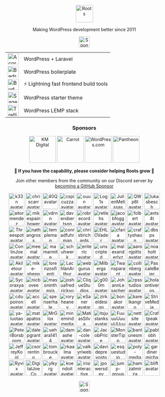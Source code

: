<p align="center">
  <a href="https://roots.io/">
    <img alt="Roots" src="https://cdn.roots.io/app/uploads/logo-roots.svg" height="55">
  </a>
</p>
<p align="center">Making WordPress development better since 2011</p>


<p align="center"><a href="https://github.com/sponsors/roots"><img height="34" src="https://img.shields.io/badge/sponsor%20roots-525ddc?logo=github&logoColor=ffffff&message=test" alt="Sponsor Roots"></a></p>

<div align="center">
<table>
  <tr>
    <td><a href="https://roots.io/acorn/"><img src="https://cdn.roots.io/app/uploads/logo-acorn.svg" height="35" alt="Acorn"></a></td>
    <td>WordPress + Laravel</td>
  </tr>
  <tr>
    <td><a href="https://roots.io/bedrock/"><img src="https://cdn.roots.io/app/uploads/logo-bedrock.svg" height="35" alt="Bedrock"></a></td>
    <td>WordPress boilerplate</td>
  </tr>
  <tr>
    <td><a href="https://bud.js.org/"><img src="https://cdn.roots.io/app/uploads/logo-bud.svg" height="35" alt="Bud"></a></td>
    <td>⚡️ Lightning fast frontend build tools</td>
  </tr>
  <tr>
    <td><a href="https://roots.io/sage/"><img src="https://cdn.roots.io/app/uploads/logo-sage.svg" height="35" alt="Sage"></a></td>
    <td>WordPress starter theme</td>
  </tr>
  <tr>
    <td><a href="https://roots.io/trellis/"><img src="https://cdn.roots.io/app/uploads/logo-trellis.svg" height="35" alt="Trellis"></a></td>
    <td>WordPress LEMP stack</td>
  </tr>
</table>
</div>

<div align="center">
  
### Sponsors

<a href="https://k-m.com/"><img src="https://cdn.roots.io/app/uploads/km-digital.svg" alt="KM Digital" height="85"></a> <a href="https://carrot.com/"><img src="https://cdn.roots.io/app/uploads/carrot.svg" alt="Carrot" height="85"></a> <a href="https://wordpress.com/"><img src="https://cdn.roots.io/app/uploads/wordpress.svg" alt="WordPress.com" height="85"></a> <a href="https://pantheon.io/"><img src="https://cdn.roots.io/app/uploads/pantheon.svg" alt="Pantheon" height="85"></a>

</div>

<div align="center">
  
<b>💜 If you have the capability, please consider helping Roots grow 🌱</b>
  
Join other members from the community on our Discord server by [becoming a GitHub Sponsor](https://github.com/sponsors/roots)
  
</div>

<div align="center">

<!-- replace-sponsors-start -->
<a title="k33n" href="https://github.com/k33n"><img src="https://avatars.githubusercontent.com/u/2707955?u=ff652a389e3d2a54ef4df8ab20691127357cf9cf&v=4" width="50" alt="k33n avatar"></a> <a title="chriscarr" href="https://github.com/chriscarr"><img src="https://avatars.githubusercontent.com/u/753310?u=b96daeabd33f0a9b4b8aef75bde81f60790ee6c1&v=4" width="50" alt="chriscarr avatar"></a> <a title="40Q" href="https://github.com/40Q"><img src="https://avatars.githubusercontent.com/u/14115862?v=4" width="50" alt="40Q avatar"></a> <a title="cspicuzza" href="https://github.com/cspicuzza"><img src="https://avatars.githubusercontent.com/u/4442172?u=e9b97dbe9fafb416568737107956a9c7e4292aef&v=4" width="50" alt="cspicuzza avatar"></a> <a title="ouun" href="https://github.com/ouun"><img src="https://avatars.githubusercontent.com/u/32090713?u=ab9f2988c778a8218d7b1a9c61284b1377163d15&v=4" width="50" alt="ouun avatar"></a> <a title="Log1x" href="https://github.com/Log1x"><img src="https://avatars.githubusercontent.com/u/5745907?u=9d529ceb464d5f533512c3d7e39620cf6954b398&v=4" width="50" alt="Log1x avatar"></a> <a title="JulienMelissas" href="https://github.com/JulienMelissas"><img src="https://avatars.githubusercontent.com/u/2278221?u=8b062eaf143934a7a7869d862136fd158dca1837&v=4" width="50" alt="JulienMelissas avatar"></a> <a title="QWp6t" href="https://github.com/QWp6t"><img src="https://avatars.githubusercontent.com/u/2104321?u=1cb455698261d5a8fa13459696990383e85b09c2&v=4" width="50" alt="QWp6t avatar"></a> <a title="lukasbesch" href="https://github.com/lukasbesch"><img src="https://avatars.githubusercontent.com/u/241689?u=c4e21420d92e3c940f932efe0916a822ec1d9ff0&v=4" width="50" alt="lukasbesch avatar"></a> <a title="aitormendez" href="https://github.com/aitormendez"><img src="https://avatars.githubusercontent.com/u/2788577?u=b9e2da117bf787f8ea93b79da78c62bfaa2555fe&v=4" width="50" alt="aitormendez avatar"></a> <a title="mikespainhower" href="https://github.com/mikespainhower"><img src="https://avatars.githubusercontent.com/u/1013494?v=4" width="50" alt="mikespainhower avatar"></a> <a title="vdrnn" href="https://github.com/vdrnn"><img src="https://avatars.githubusercontent.com/u/58754?u=1ddec10a7e05a511efd10c887d1e6f00d4d66e79&v=4" width="50" alt="vdrnn avatar"></a> <a title="daverobertson" href="https://github.com/daverobertson"><img src="https://avatars.githubusercontent.com/u/28947?v=4" width="50" alt="daverobertson avatar"></a> <a title="robrecord" href="https://github.com/robrecord"><img src="https://avatars.githubusercontent.com/u/38916?v=4" width="50" alt="robrecord avatar"></a> <a title="retlehs" href="https://github.com/retlehs"><img src="https://avatars.githubusercontent.com/u/115911?v=4" width="50" alt="retlehs avatar"></a> <a title="jacobfogg" href="https://github.com/jacobfogg"><img src="https://avatars.githubusercontent.com/u/146870?v=4" width="50" alt="jacobfogg avatar"></a> <a title="folbert" href="https://github.com/folbert"><img src="https://avatars.githubusercontent.com/u/214164?u=f5d0986494d48e5c2bb664853d6e6e7e956e5f45&v=4" width="50" alt="folbert avatar"></a> <a title="ants4t" href="https://github.com/ants4t"><img src="https://avatars.githubusercontent.com/u/216614?v=4" width="50" alt="ants4t avatar"></a> <a title="Threespot" href="https://github.com/Threespot"><img src="https://avatars.githubusercontent.com/u/370822?v=4" width="50" alt="Threespot avatar"></a> <a title="nathangross" href="https://github.com/nathangross"><img src="https://avatars.githubusercontent.com/u/380278?u=40f1ebe85d5d2d651b117a7ff22398f0b399d227&v=4" width="50" alt="nathangross avatar"></a> <a title="templeman" href="https://github.com/templeman"><img src="https://avatars.githubusercontent.com/u/427403?u=4a39a3e927c3963e395b1a0f024addc685cc23bf&v=4" width="50" alt="templeman avatar"></a> <a title="conradfuhrman" href="https://github.com/conradfuhrman"><img src="https://avatars.githubusercontent.com/u/455824?u=c55afa5f9556af50a4d5949f97f75815bd476df0&v=4" width="50" alt="conradfuhrman avatar"></a> <a title="christirichards" href="https://github.com/christirichards"><img src="https://avatars.githubusercontent.com/u/486206?u=139345bb24ca581b315a6bbe6975b63e818be28f&v=4" width="50" alt="christirichards avatar"></a> <a title="EHLOVader" href="https://github.com/EHLOVader"><img src="https://avatars.githubusercontent.com/u/701725?v=4" width="50" alt="EHLOVader avatar"></a> <a title="cfaria" href="https://github.com/cfaria"><img src="https://avatars.githubusercontent.com/u/756658?u=c82fb37360cdfc7ffcff07b48b139f4123252b1c&v=4" width="50" alt="cfaria avatar"></a> <a title="craftyshaun" href="https://github.com/craftyshaun"><img src="https://avatars.githubusercontent.com/u/774763?u=62433331c50320462d30d04e7a9b72484dbd0aaa&v=4" width="50" alt="craftyshaun avatar"></a> <a title="dbsps" href="https://github.com/dbsps"><img src="https://avatars.githubusercontent.com/u/780283?u=2f61d6ed8eb0e3cf8b3aedf1069b694cdc63c6b9&v=4" width="50" alt="dbsps avatar"></a> <a title="ConlinJoe" href="https://github.com/ConlinJoe"><img src="https://avatars.githubusercontent.com/u/792179?v=4" width="50" alt="ConlinJoe avatar"></a> <a title="meemal" href="https://github.com/meemal"><img src="https://avatars.githubusercontent.com/u/800212?u=80d3ae4dafb886bc392230c2a75474aff8d3ad9e&v=4" width="50" alt="meemal avatar"></a> <a title="mamarmite" href="https://github.com/mamarmite"><img src="https://avatars.githubusercontent.com/u/820776?v=4" width="50" alt="mamarmite avatar"></a> <a title="schuhwerk" href="https://github.com/schuhwerk"><img src="https://avatars.githubusercontent.com/u/865652?u=c29d7619773d9f40fe77e9a02b0a0f73a6cb1026&v=4" width="50" alt="schuhwerk avatar"></a> <a title="eriteric" href="https://github.com/eriteric"><img src="https://avatars.githubusercontent.com/u/967902?v=4" width="50" alt="eriteric avatar"></a> <a title="unscripted" href="https://github.com/unscripted"><img src="https://avatars.githubusercontent.com/u/985099?u=c182fdb59786653e57c5eabc166d63addb5f5a6f&v=4" width="50" alt="unscripted avatar"></a> <a title="malexanderlvz" href="https://github.com/malexanderlvz"><img src="https://avatars.githubusercontent.com/u/1093667?u=ff400480c56f54d7fe75f0e0f571032736956652&v=4" width="50" alt="malexanderlvz avatar"></a> <a title="aaronjpitts" href="https://github.com/aaronjpitts"><img src="https://avatars.githubusercontent.com/u/1204631?u=5a1d9dc15704f72320bb57200598671e018506e5&v=4" width="50" alt="aaronjpitts avatar"></a> <a title="noahott" href="https://github.com/noahott"><img src="https://avatars.githubusercontent.com/u/1277799?u=a576ace762b18b877d0ed467d53f5e7003c0605e&v=4" width="50" alt="noahott avatar"></a> <a title="Akiletour" href="https://github.com/Akiletour"><img src="https://avatars.githubusercontent.com/u/1524422?u=a3834b0e4b1f09edad09fb5a814cafcf1b4ffc72&v=4" width="50" alt="Akiletour avatar"></a> <a title="mike-sheppard" href="https://github.com/mike-sheppard"><img src="https://avatars.githubusercontent.com/u/1690006?u=ca11d14980fd6a1c2c0062d401f49ed09f2e479a&v=4" width="50" alt="mike-sheppard avatar"></a> <a title="lorenzosfienti" href="https://github.com/lorenzosfienti"><img src="https://avatars.githubusercontent.com/u/1837880?u=8260443265ef750a3145fdb92f0b2b88f8be3e48&v=4" width="50" alt="lorenzosfienti avatar"></a> <a title="LachlanArthur" href="https://github.com/LachlanArthur"><img src="https://avatars.githubusercontent.com/u/1870204?u=8f3ac7d94a68605034e08ef473c1a5ea3ddff0ac&v=4" width="50" alt="LachlanArthur avatar"></a> <a title="webgurus" href="https://github.com/webgurus"><img src="https://avatars.githubusercontent.com/u/1938503?u=05d64fb972715d627fdb83cc4c90f6d1e2236330&v=4" width="50" alt="webgurus avatar"></a> <a title="Milbergs" href="https://github.com/Milbergs"><img src="https://avatars.githubusercontent.com/u/2249362?u=4cf89eb71772bb4445e8c75f3fbe2770e7fce947&v=4" width="50" alt="Milbergs avatar"></a> <a title="Twansparant" href="https://github.com/Twansparant"><img src="https://avatars.githubusercontent.com/u/2317592?v=4" width="50" alt="Twansparant avatar"></a> <a title="collinberg" href="https://github.com/collinberg"><img src="https://avatars.githubusercontent.com/u/2481756?v=4" width="50" alt="collinberg avatar"></a> <a title="PascaleBeier" href="https://github.com/PascaleBeier"><img src="https://avatars.githubusercontent.com/u/2736518?u=b125972b33cdfc54a319d369b44fd660b1066b89&v=4" width="50" alt="PascaleBeier avatar"></a> <a title="Sycoraxya" href="https://github.com/Sycoraxya"><img src="https://avatars.githubusercontent.com/u/3136440?u=abebcdab408efd4a781d8fe86814d41af3701604&v=4" width="50" alt="Sycoraxya avatar"></a> <a title="nicbovee" href="https://github.com/nicbovee"><img src="https://avatars.githubusercontent.com/u/3361752?u=8a713055a6ff14ce139b3294281d928e1e79ab74&v=4" width="50" alt="nicbovee avatar"></a> <a title="masoninthesis" href="https://github.com/masoninthesis"><img src="https://avatars.githubusercontent.com/u/3400566?u=594919d8f0b9a6c8ed61bede17114f8ac7949afb&v=4" width="50" alt="masoninthesis avatar"></a> <a title="joshuafredrickson" href="https://github.com/joshuafredrickson"><img src="https://avatars.githubusercontent.com/u/3533660?u=b167957b50242d1da853eab2de4a3d61d4c2036d&v=4" width="50" alt="joshuafredrickson avatar"></a> <a title="CliqueStudios" href="https://github.com/CliqueStudios"><img src="https://avatars.githubusercontent.com/u/3778580?v=4" width="50" alt="CliqueStudios avatar"></a> <a title="g000m" href="https://github.com/g000m"><img src="https://avatars.githubusercontent.com/u/3900581?v=4" width="50" alt="g000m avatar"></a> <a title="JohannLesacher" href="https://github.com/JohannLesacher"><img src="https://avatars.githubusercontent.com/u/4215098?v=4" width="50" alt="JohannLesacher avatar"></a> <a title="rpsstudios" href="https://github.com/rpsstudios"><img src="https://avatars.githubusercontent.com/u/4319497?v=4" width="50" alt="rpsstudios avatar"></a> <a title="holaontiveros" href="https://github.com/holaontiveros"><img src="https://avatars.githubusercontent.com/u/4388505?u=742d289c9a9ee43f89a74fcb4a225b03868c58cb&v=4" width="50" alt="holaontiveros avatar"></a> <a title="cdupoiron" href="https://github.com/cdupoiron"><img src="https://avatars.githubusercontent.com/u/4683624?u=aee65f4f7e7e500dd01f2fc2388c6bec8a9d22b3&v=4" width="50" alt="cdupoiron avatar"></a> <a title="accell" href="https://github.com/accell"><img src="https://avatars.githubusercontent.com/u/5078828?v=4" width="50" alt="accell avatar"></a> <a title="spenserhale" href="https://github.com/spenserhale"><img src="https://avatars.githubusercontent.com/u/5643366?u=3b02be5707d180e0bde5e5478cb6bfcd9ec06ec7&v=4" width="50" alt="spenserhale avatar"></a> <a title="roryheaney" href="https://github.com/roryheaney"><img src="https://avatars.githubusercontent.com/u/5873326?u=fb2e8c608f93c367d9807c4a4760a51328dce912&v=4" width="50" alt="roryheaney avatar"></a> <a title="eSaner" href="https://github.com/eSaner"><img src="https://avatars.githubusercontent.com/u/6232891?v=4" width="50" alt="eSaner avatar"></a> <a title="zirkeldesign" href="https://github.com/zirkeldesign"><img src="https://avatars.githubusercontent.com/u/6348378?v=4" width="50" alt="zirkeldesign avatar"></a> <a title="bonakor" href="https://github.com/bonakor"><img src="https://avatars.githubusercontent.com/u/6813789?u=a808beeb9f338c47da9c1b955f1578673bfef660&v=4" width="50" alt="bonakor avatar"></a> <a title="karelkangro" href="https://github.com/karelkangro"><img src="https://avatars.githubusercontent.com/u/6916288?u=f9da19889f0e37957dc291702d1ddef939da7eb8&v=4" width="50" alt="karelkangro avatar"></a> <a title="StriveMedia" href="https://github.com/StriveMedia"><img src="https://avatars.githubusercontent.com/u/7242259?v=4" width="50" alt="StriveMedia avatar"></a> <a title="ya-luotao" href="https://github.com/ya-luotao"><img src="https://avatars.githubusercontent.com/u/7478427?u=2248ac1fc8f34907adc62be084ec0269e6c32b76&v=4" width="50" alt="ya-luotao avatar"></a> <a title="matapatos" href="https://github.com/matapatos"><img src="https://avatars.githubusercontent.com/u/7942653?u=2f8f0a790dedcfc23cb53319d77ab26302618cca&v=4" width="50" alt="matapatos avatar"></a> <a title="MrGlox" href="https://github.com/MrGlox"><img src="https://avatars.githubusercontent.com/u/8365856?u=6cccb43f1cea53c4a037f5a4e56575b3892fb6de&v=4" width="50" alt="MrGlox avatar"></a> <a title="minemindmedia" href="https://github.com/minemindmedia"><img src="https://avatars.githubusercontent.com/u/8854361?u=32c9347622db2f93b12871e66be75535385b4424&v=4" width="50" alt="minemindmedia avatar"></a> <a title="MatiasSilva" href="https://github.com/MatiasSilva"><img src="https://avatars.githubusercontent.com/u/10897709?u=a4a6bc66362d5805bf404db91f6334acd5dd1cae&v=4" width="50" alt="MatiasSilva avatar"></a> <a title="itsjustanks" href="https://github.com/itsjustanks"><img src="https://avatars.githubusercontent.com/u/11022280?u=9459cb8c892bb53ccc2cc5a815b592e83e98b0a1&v=4" width="50" alt="itsjustanks avatar"></a> <a title="FuuuuUuuuUUuuUUUuUUUU" href="https://github.com/FuuuuUuuuUUuuUUUuUUUU"><img src="https://avatars.githubusercontent.com/u/11212878?u=0b5509c19af05641224596646c978ddfea938dc1&v=4" width="50" alt="FuuuuUuuuUUuuUUUuUUUU avatar"></a> <a title="nettsite" href="https://github.com/nettsite"><img src="https://avatars.githubusercontent.com/u/11553107?v=4" width="50" alt="nettsite avatar"></a> <a title="Craftpeak" href="https://github.com/Craftpeak"><img src="https://avatars.githubusercontent.com/u/12038419?v=4" width="50" alt="Craftpeak avatar"></a> <a title="PeterBorsboom" href="https://github.com/PeterBorsboom"><img src="https://avatars.githubusercontent.com/u/12435785?u=ee9064cda468b9aa18ae626a9d221b9fb5857e20&v=4" width="50" alt="PeterBorsboom avatar"></a> <a title="dalepgrant" href="https://github.com/dalepgrant"><img src="https://avatars.githubusercontent.com/u/12812394?u=174bc8a292e88c3125ee75162fff44d19f64aa79&v=4" width="50" alt="dalepgrant avatar"></a> <a title="uehara1414" href="https://github.com/uehara1414"><img src="https://avatars.githubusercontent.com/u/15319686?v=4" width="50" alt="uehara1414 avatar"></a> <a title="damashe" href="https://github.com/damashe"><img src="https://avatars.githubusercontent.com/u/17675966?v=4" width="50" alt="damashe avatar"></a> <a title="dan-cole" href="https://github.com/dan-cole"><img src="https://avatars.githubusercontent.com/u/19285601?v=4" width="50" alt="dan-cole avatar"></a> <a title="JacobPrice" href="https://github.com/JacobPrice"><img src="https://avatars.githubusercontent.com/u/19984939?u=9139d375906d1365dc954623c8cdc703677e7443&v=4" width="50" alt="JacobPrice avatar"></a> <a title="MonsterTipp" href="https://github.com/MonsterTipp"><img src="https://avatars.githubusercontent.com/u/20113622?v=4" width="50" alt="MonsterTipp avatar"></a> <a title="bantunesm" href="https://github.com/bantunesm"><img src="https://avatars.githubusercontent.com/u/20595276?u=9f4eecba38bbf89fa3375ce73355dd05a4424e83&v=4" width="50" alt="bantunesm avatar"></a> <a title="pablobh" href="https://github.com/pablobh"><img src="https://avatars.githubusercontent.com/u/23288307?u=5529c54b4cc5a6696f1c51ac20226fc75d54f6b3&v=4" width="50" alt="pablobh avatar"></a> <a title="JeffreyKool" href="https://github.com/JeffreyKool"><img src="https://avatars.githubusercontent.com/u/23616524?v=4" width="50" alt="JeffreyKool avatar"></a> <a title="csorrentino" href="https://github.com/csorrentino"><img src="https://avatars.githubusercontent.com/u/24258825?u=32648672e2019b559767a9c35c6a236e5ac1b52e&v=4" width="50" alt="csorrentino avatar"></a> <a title="tombroucke" href="https://github.com/tombroucke"><img src="https://avatars.githubusercontent.com/u/24292260?v=4" width="50" alt="tombroucke avatar"></a> <a title="rkaalma" href="https://github.com/rkaalma"><img src="https://avatars.githubusercontent.com/u/25532263?u=4175ea25be787d63d0a6fc60589b39eba2d2b06a&v=4" width="50" alt="rkaalma avatar"></a> <a title="valkyriweb" href="https://github.com/valkyriweb"><img src="https://avatars.githubusercontent.com/u/26508155?v=4" width="50" alt="valkyriweb avatar"></a> <a title="davideprevosto" href="https://github.com/davideprevosto"><img src="https://avatars.githubusercontent.com/u/28837345?v=4" width="50" alt="davideprevosto avatar"></a> <a title="esquestudio" href="https://github.com/esquestudio"><img src="https://avatars.githubusercontent.com/u/29219386?u=f2b02cc0513543edb40eab7f27bc650e35a4ac8f&v=4" width="50" alt="esquestudio avatar"></a> <a title="poly-media" href="https://github.com/poly-media"><img src="https://avatars.githubusercontent.com/u/34577934?u=bf167556ba7389519b5b619127e5b1fb139877e7&v=4" width="50" alt="poly-media avatar"></a> <a title="gardinermichael" href="https://github.com/gardinermichael"><img src="https://avatars.githubusercontent.com/u/34581105?u=c450212b81516a8790c655693231bd9245dfaa18&v=4" width="50" alt="gardinermichael avatar"></a> <a title="Ryvix" href="https://github.com/Ryvix"><img src="https://avatars.githubusercontent.com/u/36013493?v=4" width="50" alt="Ryvix avatar"></a> <a title="DigitalJoeCo" href="https://github.com/DigitalJoeCo"><img src="https://avatars.githubusercontent.com/u/37420362?v=4" width="50" alt="DigitalJoeCo avatar"></a> <a title="ylkyrg" href="https://github.com/ylkyrg"><img src="https://avatars.githubusercontent.com/u/37457972?v=4" width="50" alt="ylkyrg avatar"></a> <a title="koendoit" href="https://github.com/koendoit"><img src="https://avatars.githubusercontent.com/u/40610014?v=4" width="50" alt="koendoit avatar"></a> <a title="irisinteractive" href="https://github.com/irisinteractive"><img src="https://avatars.githubusercontent.com/u/44177442?v=4" width="50" alt="irisinteractive avatar"></a> <a title="jpowersdev" href="https://github.com/jpowersdev"><img src="https://avatars.githubusercontent.com/u/44518736?u=dda1df3c4df7946013eb6836e9104588fcd12a70&v=4" width="50" alt="jpowersdev avatar"></a> <a title="jump-group" href="https://github.com/jump-group"><img src="https://avatars.githubusercontent.com/u/47659662?v=4" width="50" alt="jump-group avatar"></a> <a title="hamzatmirza" href="https://github.com/hamzatmirza"><img src="https://avatars.githubusercontent.com/u/49494106?u=97d82bfaa277cf5032389451e8da7f9330211655&v=4" width="50" alt="hamzatmirza avatar"></a> <a title="blift" href="https://github.com/blift"><img src="https://avatars.githubusercontent.com/u/49660272?u=0b692e40c0460e4965881f1b0ff53463eac67a14&v=4" width="50" alt="blift avatar"></a>
<!-- replace-sponsors-end -->

</div>

<div align="center">
<a href="https://github.com/sponsors/roots"><img height="34" src="https://img.shields.io/badge/sponsor%20roots-525ddc?logo=github&logoColor=ffffff&message=test" alt="Sponsor Roots"></a>
</div>
